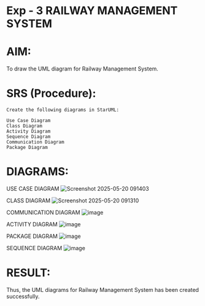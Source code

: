# Exp - 3 RAILWAY MANAGEMENT SYSTEM

# AIM:

To draw the UML diagram for Railway Management System.

# SRS (Procedure):
```
Create the following diagrams in StarUML:

Use Case Diagram
Class Diagram
Activity Diagram
Sequence Diagram
Communication Diagram
Package Diagram
```
# DIAGRAMS:

USE CASE DIAGRAM
![Screenshot 2025-05-20 091403](https://github.com/user-attachments/assets/8ef02121-6a92-4190-88f6-fa6713a0f658)

CLASS DIAGRAM
![Screenshot 2025-05-20 091310](https://github.com/user-attachments/assets/857f415f-c48b-4ac3-b37f-780df72d0aec)

COMMUNICATION DIAGRAM
![image](https://github.com/user-attachments/assets/ba5fc101-f95c-4f4b-8ff7-074bd4b6bf8c)

ACTIVITY DIAGRAM
![image](https://github.com/user-attachments/assets/ef888877-79ea-4470-99a6-e20abb43c79f)

PACKAGE DIAGRAM
![image](https://github.com/user-attachments/assets/ee9b1430-bdd5-4d89-86a0-65496418c520)

SEQUENCE DIAGRAM
![image](https://github.com/user-attachments/assets/4f11f514-cebf-4d78-93bd-8d4a57faf5dc)

# RESULT:

Thus, the UML diagrams for Railway Management System has been created successfully.
